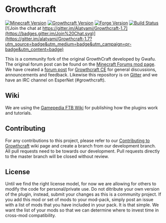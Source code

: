 Growthcraft 
===========

[![Minecraft Version](http://img.shields.io/minecraft/1.7.10.png?color=green)](https://minecraft.net/)
[![Growthcraft Version](http://img.shields.io/growthcraft/2.3.1.png?color=green)](https://github.com/Alatyami/Growthcraft-1.7)
[![Forge Version](http://img.shields.io/forge/10.13.4.1448.png?color=green)](http://files.minecraftforge.net/)
[![Build Status](https://travis-ci.org/Alatyami/Growthcraft-1.7.svg?branch=master)](https://travis-ci.org/Alatyami/Growthcraft-1.7) [![Join the chat at https://gitter.im/Alatyami/Growthcraft-1.7](https://badges.gitter.im/Join%20Chat.svg)](https://gitter.im/alatyami/Growthcraft-1.7?utm_source=badge&utm_medium=badge&utm_campaign=pr-badge&utm_content=badge)

This is a community fork of the original GrowthCraft developed by Gwafu. The 
original forum post can be found on the [Minecraft Forums mod page](http://www.minecraftforum.net/forums/mapping-and-modding/minecraft-mods/1286298-growthcraft-jul-15-2014-proper-1-7-10-release). We have created a [forum post](http://www.minecraftforum.net/forums/mapping-and-modding/minecraft-mods/wip-mods/2505072-growthcraft-community-edition-proper-1-7-10) for [Growthcraft CE](http://www.minecraftforum.net/forums/mapping-and-modding/minecraft-mods/wip-mods/2505072-growthcraft-community-edition-proper-1-7-10) for general discussions, announcements and feedback. Likewise this repository is on [Gitter](https://gitter.im/alatyami/Growthcraft-1.7) and we have an IRC channel on EsperNet (#growthcraft).

## Wiki

We are using the [Gamepedia FTB Wiki](http://ftb.gamepedia.com/GrowthCraft) for publishing how the plugins work and tutorials. 

## Contributing 

For any contributions to this project, please refer to our [Contributing to Growthcraft](https://github.com/alatyami/Growthcraft-1.7/wiki/Contributing-to-Growthcraft) wiki page and create a branch from our development branch. All pull requests need to be towards our development. Pull requests directly to the master branch will be closed without review.

## License

Until we find the right license model, for now we are allowing for others to modify the code for personal/private use. Do not ditribute your own version of the plugin, instead, submit your changes as this is a community project. If you add this mod or set of mods to your mod-pack, simply post an issue with a list of mods that you have included in your pack. It is that simple. We want the list of your mods so that we can determine where to invest time in cross-mod compatibility.

